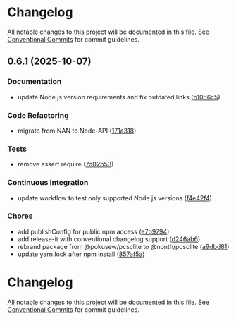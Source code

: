 # Changelog

All notable changes to this project will be documented in this file. See [Conventional Commits](https://conventionalcommits.org) for commit guidelines.


## 0.6.1 (2025-10-07)

### Documentation

* update Node.js version requirements and fix outdated links ([b1056c5](https://github.com/nonth/node-pcsclite/commit/b1056c5269fbb75b1ee2f535daec298f64bed0cf))

### Code Refactoring

* migrate from NAN to Node-API ([171a318](https://github.com/nonth/node-pcsclite/commit/171a31838e6767fc0b5e845f51df1bd5a89f91f2))

### Tests

* remove assert require ([7d02b53](https://github.com/nonth/node-pcsclite/commit/7d02b538a94b8a941528cd325302aead0434921d))

### Continuous Integration

* update workflow to test only supported Node.js versions ([f4e42f4](https://github.com/nonth/node-pcsclite/commit/f4e42f47567c127148afe16de7e40af3ff25e12d))

### Chores

* add publishConfig for public npm access ([e7b9794](https://github.com/nonth/node-pcsclite/commit/e7b9794ab9b1b4d9e19cb0ba6cdc3ddece11a1c2))
* add release-it with conventional changelog support ([d246ab6](https://github.com/nonth/node-pcsclite/commit/d246ab6fd1e3f1629d9ba44e484c76f73fb5e910))
* rebrand package from @pokusew/pcsclite to @nonth/pcsclite ([a9dbd81](https://github.com/nonth/node-pcsclite/commit/a9dbd816d8b79a4ce4485d653657e41ec8f52511))
* update yarn.lock after npm install ([857af5a](https://github.com/nonth/node-pcsclite/commit/857af5a66d6fc2f9ffbc66549933969b22183174))

# Changelog

All notable changes to this project will be documented in this file. See [Conventional Commits](https://conventionalcommits.org) for commit guidelines.
